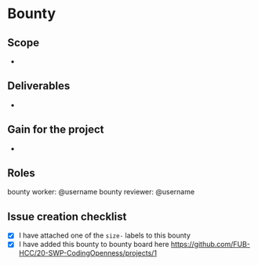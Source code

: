 <!--
# How to create a new bounty?
Check Comment below.
Bitte beachte die [Contribution Guidelines](https://github.com/FUB-HCC/20-SWP-CodingOpenness/blob/master/CONTRIBUTION.md)
-->
# Bounty

## Scope

-

## Deliverables

-

## Gain for the project

-

## Roles

bounty worker: @username
bounty reviewer: @username

## Issue creation checklist

- [x] I have attached one of the `size-` labels to this bounty
- [x] I have added this bounty to bounty board here https://github.com/FUB-HCC/20-SWP-CodingOpenness/projects/1

<!--

1. Create an issue with bounty description and bounty and draft tags in an appropriate repository.
   If the bounty spans across multiple repositories, consider splitting it in a smaller per-repo bounties if possible.
   The bounty definition should be SMART (Specific, Measurable, Achievable, Relevant, Time bound)
2. Add the bounty to the bounties board:

3. Size the bounty in accordance to how much work you assume it will need. We propose to use T-shirt sizes according to table below. Bounties should regularly not exceed size M, consider splitting them into smaller sizes.

# Bounty sizes
XS ~3h
S  ~5h
M  ~8h
L  ~13h

# Wie wird eine Aufgabe definiert?

1. Erstelle einen Issue mit einer Aufgabenbeschreibung und entsprechenden Tags im richtigen Repository. Sollte ein Issue mehrere Repos betreffen, sollte dieser aufgespalten werden. Die Beschreibung sollte SMART (Specific, Measurable, Achievable, Relevant, Time bound) sein.

2. Füge den Issue dem Board hinzu:

3. Wähle für die Aufgabe eine dem Zeitaufwand angemessene Größe aus, damit Unbeteiligte den Umfang einordnen können. Die Aufgabengrößen können nach einem T-Shirt-System eingeteilt werden. Wenn die Größe

# Aufgabengröße

XS ~3h
S  ~5h
M  ~8h
L  ~13h
-->

